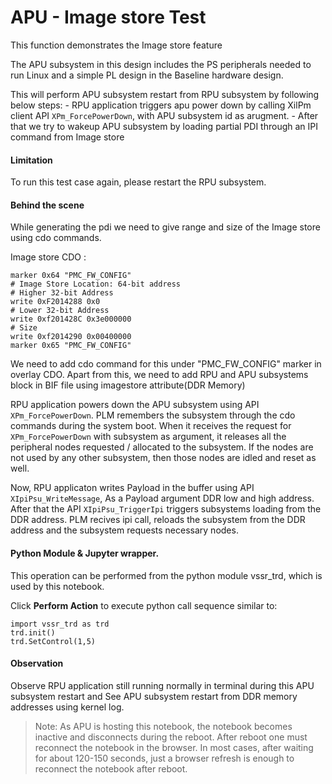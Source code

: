 # APU - Image store Test

This function demonstrates the Image store feature

The APU subsystem in this design includes the PS peripherals needed to run Linux and a simple PL design in the Baseline hardware design.

This will perform APU subsystem restart from RPU subsystem by following below steps:
	- RPU application triggers apu power down by calling XilPm client API `XPm_ForcePowerDown`, with APU subsystem id as arugment.
	- After that we try to wakeup APU subsystem by loading partial PDI through an IPI command from Image store
#### Limitation
To run this test case again, please restart the RPU subsystem.

#### Behind the scene
While generating the pdi we need to give range and size of the Image store using cdo commands.

Image store CDO :
```
marker 0x64 "PMC_FW_CONFIG"
# Image Store Location: 64-bit address
# Higher 32-bit Address
write 0xF2014288 0x0
# Lower 32-bit Address
write 0xf201428C 0x3e000000
# Size
write 0xf2014290 0x00400000
marker 0x65 "PMC_FW_CONFIG"
```
We need to add cdo command for this under "PMC_FW_CONFIG" marker in overlay CDO. Apart from this, we need to add RPU and APU subsystems block in BIF file using imagestore attribute(DDR Memory)

RPU application powers down the APU subsystem using API `XPm_ForcePowerDown`.
PLM remembers the subsystem through the cdo commands during the system boot. When it receives the request for `XPm_ForcePowerDown` with subsystem as argument, it releases all the peripheral nodes requested / allocated to the subsystem. If the nodes are not used by any other subsystem, then those nodes are idled and reset as well.

Now, RPU applicaton writes Payload in the buffer using API `XIpiPsu_WriteMessage`, As a Payload argument DDR low and high address.
After that the API `XIpiPsu_TriggerIpi` triggers subsystems loading from the DDR address. PLM recives ipi call, reloads the subsystem from the DDR address and the subsystem requests necessary nodes.

#### Python Module & Jupyter wrapper.
This operation can be performed from the python module vssr_trd, which is used by this notebook.

Click __Perform Action__ to execute python call sequence similar to:

```
import vssr_trd as trd
trd.init()
trd.SetControl(1,5)
```

#### Observation
Observe RPU application still running normally in terminal during this APU subsystem restart and See APU subsystem restart from DDR memory addresses using kernel log.

> Note: As APU is hosting this notebook, the notebook becomes inactive and disconnects during the reboot. After reboot one must reconnect the notebook in the browser. In most cases, after waiting for about 120-150 seconds, just a browser refresh is enough to reconnect the notebook after reboot.
